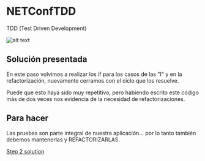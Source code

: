 # NETConfTDD

TDD (Test Driven Development)

![alt text](http://iwt2.org/wp-content/uploads/2015/06/tdd-logo-300x235.png)

## Solución presentada

En este paso volvimos a realizar los if para los casos de las "I" y en la refactorización, nuevamente cerramos con el ciclo que los resuelve.

Puede que esto haya sido muy repetitivo, pero habiendo escrito este código más de dos veces nos evidencia de la necesidad de refactorizaciones.

## Para hacer

Las pruebas son parte integral de nuestra aplicación... por lo tanto también debemos mantenerlas y REFACTORIZARLAS.

[Step 2 solution](https://github.com/luisfelipediaz/NETConfTDD/tree/Step2)
